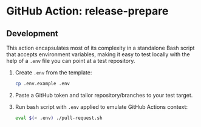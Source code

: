 # GitHub Action: release-prepare

## Development

This action encapsulates most of its complexity in a standalone Bash script that accepts environment variables, making it easy to test locally with the help of a `.env` file you can point at a test repository.

1. Create `.env` from the template:

    ```bash
    cp .env.example .env
    ```

2. Paste a GitHub token and tailor repository/branches to your test target.

3. Run bash script with `.env` applied to emulate GitHub Actions context:

    ```bash
    eval $(< .env) ./pull-request.sh
    ```
